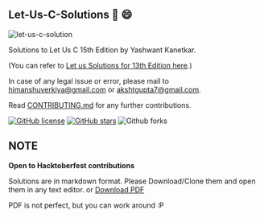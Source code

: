 ## Let-Us-C-Solutions :notebook: :smile:
![let-us-c-solution](https://github.com/hiverkiya/Let-Us-C-Solutions/blob/master/let-us-c-15-edition.jpg)

Solutions to Let Us C 15th Edition by Yashwant Kanetkar.

(You can refer to [Let us Solutions for 13th Edition here](https://garbagevalue.com/bs/let-us-c-solutions).)

In case of any legal issue or error, please mail to himanshuverkiya@gmail.com or akshtgupta7@gmail.com.

Read [CONTRIBUTING.md](https://github.com/Verkiya/Let-Us-C-Solutions/blob/master/CONTRIBUTING.md) for any further contributions.

[![GitHub license](https://img.shields.io/github/license/Verkiya/Let-Us-C-Solutions.svg?style=for-the-badge)](https://github.com/Verkiya/Let-Us-C-Solutions/blob/master/LICENSE)
[![GitHub stars](https://img.shields.io/github/stars/Verkiya/Let-Us-C-Solutions.svg?style=for-the-badge)](https://github.com/Verkiya/Let-Us-C-Solutions/stargazers)
![Github forks](https://img.shields.io/github/forks/hiverkiya/Let-Us-C-Solutions?style=for-the-badge)

## NOTE

**Open to Hacktoberfest contributions**

Solutions are in markdown format. Please Download/Clone them and open them in any text editor.
or 
[Download PDF](https://github.com/hiverkiya/Let-Us-C-Solutions/raw/master/Let%20us%20C%20Solutions.pdf)

PDF is not perfect, but you can work around :P





